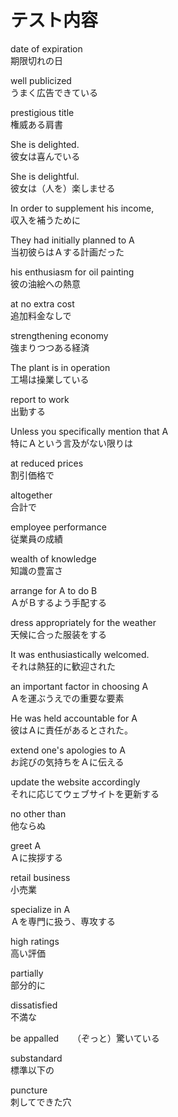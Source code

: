 # テスト内容

date of expiration  
期限切れの日

well publicized  
うまく広告できている

prestigious title  
権威ある肩書

She is delighted.  
彼女は喜んでいる

She is delightful.  
彼女は（人を）楽しませる

In order to supplement his income,  
収入を補うために

They had initially planned to A  
当初彼らはＡする計画だった

his enthusiasm for oil painting  
彼の油絵への熱意

at no extra cost  
追加料金なしで

strengthening economy  
強まりつつある経済

The plant is in operation  
工場は操業している

report to work  
出勤する

Unless you specifically mention that A  
特にＡという言及がない限りは

at reduced prices  
割引価格で

altogether  
合計で

employee performance  
従業員の成績

wealth of knowledge  
知識の豊富さ

arrange for A to do B  
ＡがＢするよう手配する

dress appropriately for the weather  
天候に合った服装をする

It was enthusiastically welcomed.  
それは熱狂的に歓迎された

an important factor in choosing A  
Ａを運ぶうえでの重要な要素

He was held accountable for A  
彼はＡに責任があるとされた。

extend one's apologies to A  
お詫びの気持ちをＡに伝える

update the website accordingly  
それに応じてウェブサイトを更新する

no other than  
他ならぬ

greet A  
Ａに挨拶する

retail business  
小売業

specialize in A  
Ａを専門に扱う、専攻する

high ratings  
高い評価

partially  
部分的に

dissatisfied  
不満な

be appalled 　
（ぞっと）驚いている

substandard  
標準以下の

puncture  
刺してできた穴
